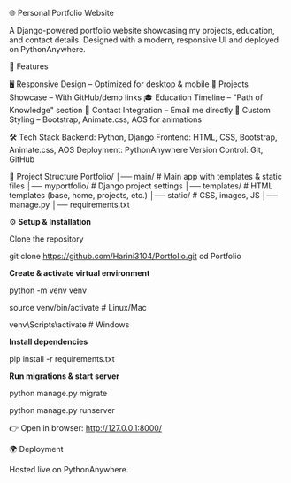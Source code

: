 🌐 Personal Portfolio Website

A Django-powered portfolio website showcasing my projects, education, and contact details. Designed with a modern, responsive UI and deployed on PythonAnywhere.

🚀 Features

🖥️ Responsive Design – Optimized for desktop & mobile
📂 Projects Showcase – With GitHub/demo links
🎓 Education Timeline – "Path of Knowledge" section
📧 Contact Integration – Email me directly
🎨 Custom Styling – Bootstrap, Animate.css, AOS for animations


🛠️ Tech Stack
Backend: Python, Django
Frontend: HTML, CSS, Bootstrap, Animate.css, AOS
Deployment: PythonAnywhere
Version Control: Git, GitHub

📂 Project Structure
Portfolio/
│── main/ # Main app with templates & static files
│── myportfolio/ # Django project settings
│── templates/ # HTML templates (base, home, projects, etc.)
│── static/ # CSS, images, JS
│── manage.py
│── requirements.txt

⚙**️ Setup & Installation**

Clone the repository

git clone https://github.com/Harini3104/Portfolio.git
cd Portfolio


**Create & activate virtual environment**

python -m venv venv

source venv/bin/activate   # Linux/Mac

venv\Scripts\activate      # Windows

**Install dependencies**

pip install -r requirements.txt


**Run migrations & start server** 

python manage.py migrate

python manage.py runserver


👉 Open in browser: http://127.0.0.1:8000/

🌍 Deployment

Hosted live on PythonAnywhere.


